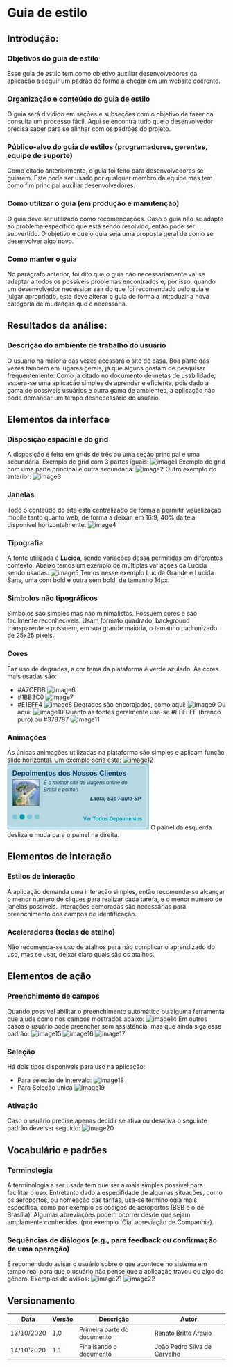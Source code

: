 # Guia de estilo

## Introdução:
### Objetivos do guia de estilo
Esse guia de estilo tem como objetivo auxiliar desenvolvedores da aplicação a seguir um padrão de forma a chegar em um website coerente.
### Organização e conteúdo do guia de estilo 
O guia será dividido em seções e subseções com o objetivo de fazer da consulta um processo fácil. Aqui se encontra tudo que o desenvolvedor precisa saber para se alinhar com os padrões do projeto.
### Público-alvo do guia de estilos (programadores, gerentes, equipe de suporte) 
Como citado anteriormente, o guia foi feito para desenvolvedores se guiarem. Este pode ser usado por qualquer membro da equipe mas tem como fim principal auxiliar desenvolvedores.
### Como utilizar o guia (em produção e manutenção) 
O guia deve ser utilizado como recomendações. Caso o guia não se adapte ao problema específico que está sendo resolvido, então pode ser subvertido. O objetivo é que o guia seja uma proposta geral de como se desenvolver algo novo.
### Como manter o guia
No parágrafo anterior, foi dito que o guia não necessariamente vai se adaptar a todos os possíveis problemas encontrados e, por isso, quando um desenvolvedor necessitar sair do que foi recomendado pelo guia e julgar apropriado, este deve alterar o guia de forma a introduzir a nova categoria de mudanças que é necessária.
## Resultados da análise:
### Descrição do ambiente de trabalho do usuário
O usuário na maioria das vezes acessará o site de casa. Boa parte das vezes também em lugares gerais, já que alguns gostam de pesquisar frequentemente. Como ja citado no documento de metas de usabilidade, espera-se uma aplicação simples de aprender e eficiente, pois dado a gama de possíveis usuários e outra gama de ambientes, a aplicação não pode demandar um tempo desnecessário do usuário.
## Elementos da interface
### Disposição espacial e do grid
A disposição é feita em grids de três ou uma seção principal e uma secundária.
Exemplo de grid com 3 partes iguais:
![image1](https://github.com/Interacao-Humano-Computador/2020.1-Zupper/blob/develop/images/guia_estilo/image11.png?raw=true)
Exemplo de grid com uma parte principal e outra secundária:
![image2](https://github.com/Interacao-Humano-Computador/2020.1-Zupper/blob/develop/images/guia_estilo/image9.png?raw=true)
Outro exemplo do anterior:
![image3](https://github.com/Interacao-Humano-Computador/2020.1-Zupper/blob/develop/images/guia_estilo/image3.png?raw=true)
### Janelas
Todo o conteúdo do site está centralizado de forma a permitir visualização mobile tanto quanto web, de forma a deixar, em 16:9, 40% da tela disponível horizontalmente.
![image4](https://github.com/Interacao-Humano-Computador/2020.1-Zupper/blob/develop/images/guia_estilo/image10.png?raw=true)
### Tipografia
A fonte utilizada é **Lucida**, sendo variações dessa permitidas em diferentes contexto. Abaixo temos um exemplo de múltiplas variações da Lucida sendo usadas:
![image5](https://github.com/Interacao-Humano-Computador/2020.1-Zupper/blob/develop/images/guia_estilo/image13.png?raw=true)
Temos nesse exemplo Lucida Grande e Lucida Sans, uma com bold e outra sem bold, de tamanho 14px.
### Simbolos não tipográficos
Simbolos são simples mas não minimalistas. Possuem cores e são facilmente reconhecíveis. Usam formato quadrado, background transparente e possuem, em sua grande maioria, o tamanho padronizado de 25x25 pixels.
### Cores
Faz uso de degrades, a cor tema da plataforma é verde azulado. As cores mais usadas são:
* #A7CEDB ![image6](https://github.com/Interacao-Humano-Computador/2020.1-Zupper/blob/develop/images/guia_estilo/image6.png?raw=true?raw=true)
* #1BB3C0 ![image7](https://github.com/Interacao-Humano-Computador/2020.1-Zupper/blob/develop/images/guia_estilo/image8.png?raw=true)
* #E1EFF4 ![image8](https://github.com/Interacao-Humano-Computador/2020.1-Zupper/blob/develop/images/guia_estilo/image4.png?raw=true)
Degrades são encorajados, como aqui:
![image9](https://github.com/Interacao-Humano-Computador/2020.1-Zupper/blob/develop/images/guia_estilo/image7.png?raw=true)
Ou aqui:
![image10](https://github.com/Interacao-Humano-Computador/2020.1-Zupper/blob/develop/images/guia_estilo/image10.png?raw=true)
Quanto às fontes geralmente usa-se #FFFFFF (branco puro) ou #378787 ![image11](https://github.com/Interacao-Humano-Computador/2020.1-Zupper/blob/develop/images/guia_estilo/image12.png?raw=true)
### Animações 
As únicas animações utilizadas na plataforma são simples e aplicam função slide horizontal. Um exemplo seria esta:
![image12](https://github.com/Interacao-Humano-Computador/2020.1-Zupper/blob/develop/images/guia_estilo/image1.png?raw=true?raw=true)
![image13](../images/guia_estilo/image2.png?raw=true)
O painel da esquerda desliza e muda para o painel na direita.
## Elementos de interação 
### Estilos de interação 
A aplicação demanda uma interação simples, então recomenda-se alcançar o menor numero de cliques para realizar cada tarefa, e o menor numero de janelas possíveis. 
Interações demoradas são necessárias para preenchimento dos campos de identificação.
### Aceleradores (teclas de atalho) 
Não recomenda-se uso de atalhos para não complicar o aprendizado do uso, mas se usar, deixar claro quais são os atalhos.
## Elementos de ação 
### Preenchimento de campos 
Quando possivel abilitar o preenchimento automático ou alguma ferramenta que ajude como nos campos mostrados abaixo:
![image14](https://github.com/Interacao-Humano-Computador/2020.1-Zupper/blob/develop/images/guia_estilo/image9.png?raw=true)
Em outros casos o usuário pode preencher sem assistência, mas que ainda siga esse padrão:
![image15](https://github.com/Interacao-Humano-Computador/2020.1-Zupper/blob/develop/images/guia_estilo/image14.png?raw=true)
![image16](https://github.com/Interacao-Humano-Computador/2020.1-Zupper/blob/develop/images/guia_estilo/image20.png?raw=true)
![image17](https://github.com/Interacao-Humano-Computador/2020.1-Zupper/blob/develop/images/guia_estilo/image19.png?raw=true)
### Seleção
Há dois tipos disponíveis para uso na aplicação:
* Para seleção de intervalo:
![image18](https://github.com/Interacao-Humano-Computador/2020.1-Zupper/blob/develop/images/guia_estilo/image16.png?raw=true)
* Para Seleção unica
![image19](https://github.com/Interacao-Humano-Computador/2020.1-Zupper/blob/develop/images/guia_estilo/image17.png?raw=true)
### Ativação 
Caso o usuário precise apenas decidir se ativa ou desativa o seguinte padrão deve ser seguido:
![image20](https://github.com/Interacao-Humano-Computador/2020.1-Zupper/blob/develop/images/guia_estilo/image15.png?raw=true)
## Vocabulário e padrões 
### Terminologia 
A terminologia a ser usada tem que ser a mais simples possível para facilitar o uso. Entretanto dado a especifidade de algumas situações, como os aeroportos, ou nomeação das tarifas, usa-se terminologia mais específica, como por exemplo os códigos de aeroportos (BSB é o de Brasília).
Algumas abreviações podem ocorrer desde que sejam amplamente conhecidas, (por exemplo 'Cia' abreviação de Companhia).
### Sequências de diálogos (e.g., para feedback ou confirmação de uma operação)
É recomendado avisar o usuário sobre o que acontece no sistema em tempo real para que o usuário não pense que a aplicação travou ou algo do gênero. 
Exemplos de avisos:
![image21](https://github.com/Interacao-Humano-Computador/2020.1-Zupper/blob/develop/images/guia_estilo/image18.png?raw=true)
![image22](https://github.com/Interacao-Humano-Computador/2020.1-Zupper/blob/develop/images/guia_estilo/image21.png?raw=true)


## Versionamento
| Data | Versão | Descrição | Autor | 
| -----|------- |----- |----------- |
| 13/10/2020 | 1.0 | Primeira parte do documento | Renato Britto Araújo |
| 14/10¹2020 | 1.1 | Finalisando o documento |João Pedro Silva de Carvalho |
